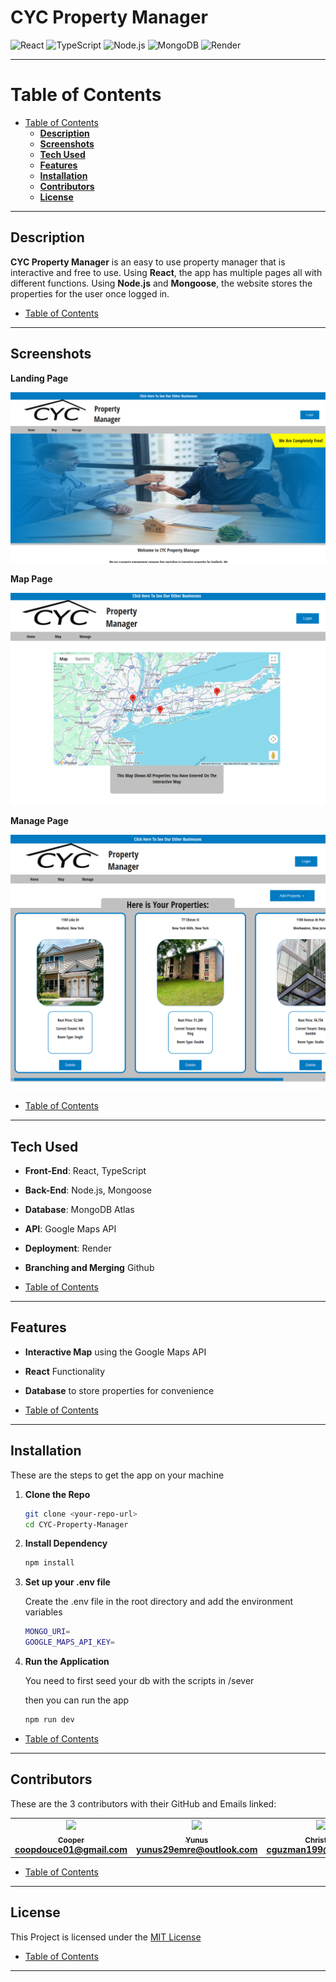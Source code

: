 # **CYC Property Manager** 

![React](https://img.shields.io/badge/React-61DAFB?style=for-the-badge&logo=react&logoColor=black)
![TypeScript](https://img.shields.io/badge/TypeScript-007ACC?style=for-the-badge&logo=typescript&logoColor=white)
![Node.js](https://img.shields.io/badge/Node.js-339933?style=for-the-badge&logo=nodedotjs&logoColor=white)
![MongoDB](https://img.shields.io/badge/-MongoDB-13aa52?style=for-the-badge&logo=mongodb&logoColor=white)
![Render](https://img.shields.io/badge/Render-00979D?style=for-the-badge&logo=render&logoColor=white)

---

# Table of Contents

- [Table of Contents](#table-of-contents)
    - [**Description**](#description)
    - [**Screenshots**](#screenshots)
    - [**Tech Used**](#tech-used)
    - [**Features**](#features)
    - [**Installation**](#installation)
    - [**Contributors**](#contributors)
    - [**License**](#license)

---

## **Description**

**CYC Property Manager** is an easy to use property manager that is interactive and free to use. Using **React**, the app has multiple pages all with different functions. Using **Node.js** and **Mongoose**, the website stores the properties for the user once logged in.

- [Table of Contents](#table-of-contents)
---

## **Screenshots**

**Landing Page**

![Landing Page](assets\landingPage.png)

**Map Page**

![Map Page](assets\mapPage.png)

**Manage Page**

![Manage Page](assets\managePage.png)

- [Table of Contents](#table-of-contents)
---

## **Tech Used**

- **Front-End**: React, TypeScript
- **Back-End**: Node.js, Mongoose
- **Database**: MongoDB Atlas
- **API**: Google Maps API
- **Deployment**: Render
- **Branching and Merging** Github

- [Table of Contents](#table-of-contents)
---

## **Features**

- **Interactive Map** using the Google Maps API
- **React** Functionality
- **Database** to store properties for convenience

- [Table of Contents](#table-of-contents)
---

## **Installation**

These are the steps to get the app on your machine

1. **Clone the Repo**

    ```bash
    git clone <your-repo-url>
    cd CYC-Property-Manager
    ```

2. **Install Dependency**

    ```bash
    npm install
    ```

3. **Set up your .env file**

    Create the .env file in the root directory and add the environment variables

    ```bash
    MONGO_URI=
    GOOGLE_MAPS_API_KEY=
    ```

4. **Run the Application**

    You need to first seed your db with the scripts in /sever

    then you can run the app

    ```bash
    npm run dev
    ```

- [Table of Contents](#table-of-contents)
---

## **Contributors**

These are the 3 contributors with their GitHub and Emails linked:
<table>
    <tr>
        <td align="center">
            <a href="https://github.com/CoopDouce">
                <img src="https://avatars.githubusercontent.com/u/168945126?v=4">
                <br />
                <sub><b>Cooper<b></sub>
            </a>
            <br />
            <a href="coopdouce01@gmail.com">coopdouce01@gmail.com</a>
        </td>
        <td align="center">
            <a href="https://github.com/yunusemreertas">
                <img src="https://avatars.githubusercontent.com/u/95831485?v=4">
                <br />
                <sub><b>Yunus<b></sub>
            </a>
            <br />
            <a href="yunus29emre@outlook.com">yunus29emre@outlook.com</a>
        </td>
        <td align="center">
            <a href="https://github.com/Chris-005">
                <img src="https://avatars.githubusercontent.com/u/174975190?v=4">
                <br />
                <sub><b>Christian<b></sub>
            </a>
            <br />
            <a href="cguzman199@gmail.com">cguzman199@gmail.com</a>
        </td>
    </tr>
</table>


- [Table of Contents](#table-of-contents)
---

## **License**

This Project is licensed under the [MIT License](https://opensouce.org/licenses/MIT)

- [Table of Contents](#table-of-contents)
---